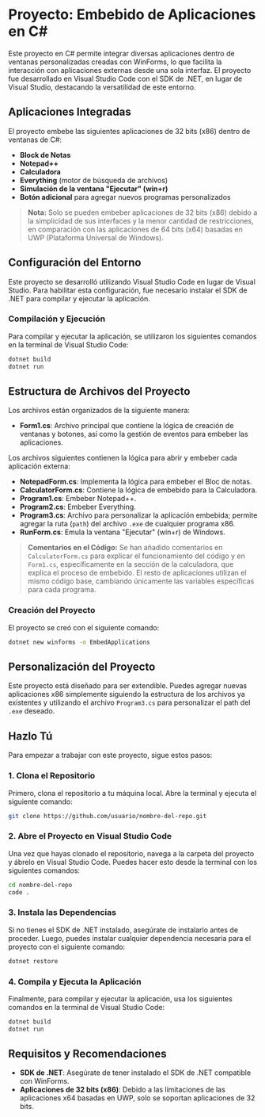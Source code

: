 # Proyecto: Embebido de Aplicaciones en C#

Este proyecto en C# permite integrar diversas aplicaciones dentro de ventanas personalizadas creadas con WinForms, lo que facilita la interacción con aplicaciones externas desde una sola interfaz. El proyecto fue desarrollado en Visual Studio Code con el SDK de .NET, en lugar de Visual Studio, destacando la versatilidad de este entorno.

## Aplicaciones Integradas

El proyecto embebe las siguientes aplicaciones de 32 bits (x86) dentro de ventanas de C#:

- **Block de Notas**
- **Notepad++**
- **Calculadora**
- **Everything** (motor de búsqueda de archivos)
- **Simulación de la ventana "Ejecutar" (win+r)**
- **Botón adicional** para agregar nuevos programas personalizados

> **Nota:** Solo se pueden embeber aplicaciones de 32 bits (x86) debido a la simplicidad de sus interfaces y la menor cantidad de restricciones, en comparación con las aplicaciones de 64 bits (x64) basadas en UWP (Plataforma Universal de Windows).

## Configuración del Entorno

Este proyecto se desarrolló utilizando Visual Studio Code en lugar de Visual Studio. Para habilitar esta configuración, fue necesario instalar el SDK de .NET para compilar y ejecutar la aplicación.

### Compilación y Ejecución

Para compilar y ejecutar la aplicación, se utilizaron los siguientes comandos en la terminal de Visual Studio Code:

```bash
dotnet build
dotnet run
```
## Estructura de Archivos del Proyecto

Los archivos están organizados de la siguiente manera:

- **Form1.cs**: Archivo principal que contiene la lógica de creación de ventanas y botones, así como la gestión de eventos para embeber las aplicaciones.

Los archivos siguientes contienen la lógica para abrir y embeber cada aplicación externa:

- **NotepadForm.cs**: Implementa la lógica para embeber el Bloc de notas.
- **CalculatorForm.cs**: Contiene la lógica de embebido para la Calculadora.
- **Program1.cs**: Embeber Notepad++.
- **Program2.cs**: Embeber Everything.
- **Program3.cs**: Archivo para personalizar la aplicación embebida; permite agregar la ruta (`path`) del archivo `.exe` de cualquier programa x86.
- **RunForm.cs**: Emula la ventana "Ejecutar" (win+r) de Windows.

> **Comentarios en el Código:** Se han añadido comentarios en `CalculatorForm.cs` para explicar el funcionamiento del código y en `Form1.cs`, específicamente en la sección de la calculadora, que explica el proceso de embebido. El resto de aplicaciones utilizan el mismo código base, cambiando únicamente las variables específicas para cada programa.

### Creación del Proyecto

El proyecto se creó con el siguiente comando:

```bash
dotnet new winforms -o EmbedApplications
```

## Personalización del Proyecto

Este proyecto está diseñado para ser extendible. Puedes agregar nuevas aplicaciones x86 simplemente siguiendo la estructura de los archivos ya existentes y utilizando el archivo `Program3.cs` para personalizar el path del `.exe` deseado.

## Hazlo Tú

Para empezar a trabajar con este proyecto, sigue estos pasos:

### 1. Clona el Repositorio

Primero, clona el repositorio a tu máquina local. Abre la terminal y ejecuta el siguiente comando:

```bash
git clone https://github.com/usuario/nombre-del-repo.git
```

### 2. Abre el Proyecto en Visual Studio Code

Una vez que hayas clonado el repositorio, navega a la carpeta del proyecto y ábrelo en Visual Studio Code. Puedes hacer esto desde la terminal con los siguientes comandos:

```bash
cd nombre-del-repo
code .
```

### 3. Instala las Dependencias

Si no tienes el SDK de .NET instalado, asegúrate de instalarlo antes de proceder. Luego, puedes instalar cualquier dependencia necesaria para el proyecto con el siguiente comando:

```bash
dotnet restore
```

### 4. Compila y Ejecuta la Aplicación

Finalmente, para compilar y ejecutar la aplicación, usa los siguientes comandos en la terminal de Visual Studio Code:

```bash
dotnet build
dotnet run
```



## Requisitos y Recomendaciones

- **SDK de .NET**: Asegúrate de tener instalado el SDK de .NET compatible con WinForms.
- **Aplicaciones de 32 bits (x86)**: Debido a las limitaciones de las aplicaciones x64 basadas en UWP, solo se soportan aplicaciones de 32 bits.


